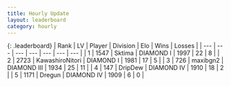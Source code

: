 ```yaml
---
title: Hourly Update
layout: leaderboard
category: hourly
---
```


{: .leaderboard}
| Rank | LV | Player | Division | Elo | Wins | Losses |
| --- | --- | --- | --- | --- | --- | --- |
| <span data-change="0">1</span> | 1547 | <span title="ID: 353063">Sktima</span> | DIAMOND I | <span data-change="0">1997</span> | <span data-change="0">22</span> | <span data-change="0">8</span> |
| <span data-change="0">2</span> | 2723 | <span title="ID: 164871">KawashiroNitori</span> | DIAMOND I | <span data-change="6">1981</span> | <span data-change="1">17</span> | <span data-change="0">5</span> |
| <span data-change="0">3</span> | 726 | <span title="ID: 54864">maxibgn2</span> | DIAMOND III | <span data-change="19">1934</span> | <span data-change="5">25</span> | <span data-change="3">11</span> |
| <span data-change="0">4</span> | 147 | <span title="ID: 649454">DripDew</span> | DIAMOND IV | <span data-change="0">1910</span> | <span data-change="0">18</span> | <span data-change="0">2</span> |
| <span data-change="0">5</span> | 1171 | <span title="ID: 337810">Dregun</span> | DIAMOND IV | <span data-change="0">1909</span> | <span data-change="0">6</span> | <span data-change="0">0</span> |